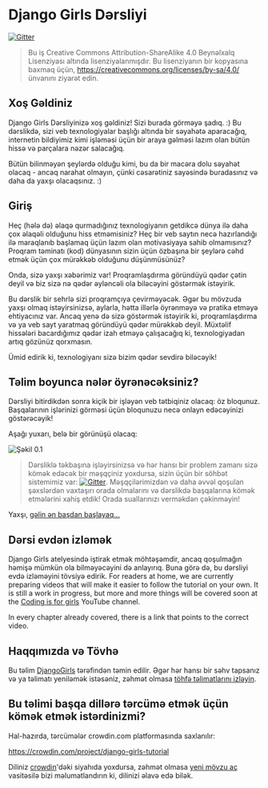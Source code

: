 # Django Girls Dərsliyi

[![Gitter](https://badges.gitter.im/DjangoGirls/tutorial.svg)](https://gitter.im/DjangoGirls/tutorial)

> Bu iş Creative Commons Attribution-ShareAlike 4.0 Beynəlxalq Lisenziyası altında lisenziyalanmışdır. Bu lisenziyanın bir kopyasına baxmaq üçün, https://creativecommons.org/licenses/by-sa/4.0/ ünvanını ziyarət edin.

## Xoş Gəldiniz

Django Girls Dərsliyinizə xoş gəldiniz! Sizi burada görməyə şadıq. :) Bu dərslikdə, sizi veb texnologiyalar başlığı altında bir səyahətə aparacağıq, internetin bildiyimiz kimi işləməsi üçün bir araya gəlməsi lazım olan bütün hissə və parçalara nəzər salacağıq.

Bütün bilinməyən şeylərdə olduğu kimi, bu da bir macəra dolu səyahət olacaq - ancaq narahat olmayın, çünki cəsarətiniz sayəsində buradasınız və daha da yaxşı olacaqsınız. :)

## Giriş

Heç (hələ də) əlaqə qurmadığınız texnologiyanın getdikcə dünya ilə daha çox əlaqəli olduğunu hiss etməmisiniz? Heç bir veb saytın necə hazırlandığı ilə maraqlanıb başlamaq üçün lazım olan motivasiyaya sahib olmamısınız? Proqram təminatı (kod) dünyasının sizin üçün özbaşına bir şeylərə cəhd etmək üçün çox mürəkkəb olduğunu düşünmüsünüz?

Onda, sizə yaxşı xəbərimiz var! Proqramlaşdırma göründüyü qədər çətin deyil və biz sizə nə qədər əyləncəli ola biləcəyini göstərmək istəyirik.

Bu dərslik bir sehrlə sizi proqramçıya çevirməyəcək. Əgər bu mövzuda yaxşı olmaq istəyirsinizsə, aylarla, hətta illərlə öyrənməyə və pratika etməyə ehtiyacınız var. Ancaq yenə də sizə göstərmək istəyirik ki, proqramlaşdırma və ya veb sayt yaratmaq göründüyü qədər mürəkkəb deyil. Müxtəlif hissələri bacardığımız qədər izah etməyə çalışacağıq ki, texnologiyadan artıq gözünüz qorxmasın.

Ümid edirik ki, texnologiyanı sizə bizim qədər sevdirə biləcəyik!

## Təlim boyunca nələr öyrənəcəksiniz?

Dərsliyi bitirdikdən sonra kiçik bir işləyən veb tətbiqiniz olacaq: öz bloqunuz. Başqalarının işlərinizi görməsi üçün bloqunuzu necə onlayn edəcəyinizi göstərəcəyik!

Aşağı yuxarı, belə bir görünüşü olacaq:

![Şəkil 0.1](images/application.png)

> Dərsliklə təkbaşına işləyirsinizsə və hər hansı bir problem zamanı sizə kömək edəcək bir məşqçiniz yoxdursa, sizin üçün bir söhbət sistemimiz var: [![Gitter](https://badges.gitter.im/DjangoGirls/tutorial.svg)](https://gitter.im/DjangoGirls/tutorial). Məşqçilərimizdən və daha əvvəl qoşulan şəxslərdən vaxtaşırı orada olmalarını və dərslikdə başqalarına kömək etmələrini xahiş etdik! Orada suallarınızı verməkdən çəkinməyin!

Yaxşı, [gəlin ən başdan başlayaq...](./how_the_internet_works/README.md)

## Dərsi evdən izləmək

Django Girls atelyesində iştirak etmək möhtəşəmdir, ancaq qoşulmağın həmişə mümkün ola bilməyəcəyini də anlayırıq. Buna görə də, bu dərsliyi evdə izləməyini tövsiyə edirik. For readers at home, we are currently preparing videos that will make it easier to follow the tutorial on your own. It is still a work in progress, but more and more things will be covered soon at the [Coding is for girls](https://www.youtube.com/channel/UC0hNd2uW8jTR5K3KBzRuG2A/feed) YouTube channel.

In every chapter already covered, there is a link that points to the correct video.

## Haqqımızda və Tövhə

Bu təlim [DjangoGirls](https://djangogirls.org/) tərəfindən təmin edilir. Əgər hər hansı bir səhv tapsanız və ya təlimatı yeniləmək istəsəniz, zəhmət olmasa [ töhfə təlimatlarını izləyin](https://github.com/DjangoGirls/tutorial/blob/master/README.md).

## Bu təlimi başqa dillərə tərcümə etmək üçün kömək etmək istərdinizmi?

Hal-hazırda, tərcümələr crowdin.com platformasında saxlanılır:

https://crowdin.com/project/django-girls-tutorial

Diliniz [crowdin](https://crowdin.com/)'dəki siyahıda yoxdursa, zəhmət olmasa [yeni mövzu aç](https://github.com/DjangoGirls/tutorial/issues/new) vasitəsilə bizi məlumatlandırın ki, dilinizi əlavə edə bilək.